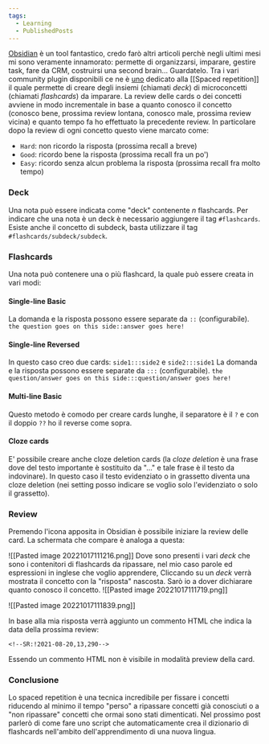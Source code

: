 ```yaml
---
tags:
  - Learning
  - PublishedPosts
---
```

[Obsidian](https://obsidian.md/) è un tool fantastico, credo farò altri articoli perchè negli ultimi mesi mi sono veramente innamorato: permette di organizzarsi, imparare, gestire task, fare da CRM, costruirsi una second brain... Guardatelo.
Tra i vari community plugin disponibili ce ne è [uno](https://github.com/st3v3nmw/obsidian-spaced-repetition)  dedicato alla [[Spaced repetition]] il quale permette di creare degli insiemi (chiamati *deck*) di microconcetti (chiamati *flashcards*) da imparare.
La review delle cards o dei concetti avviene in modo incrementale in base a quanto conosco il concetto (conosco bene, prossima review lontana, conosco male, prossima review vicina) e quanto tempo fa ho effettuato la precedente review.
In particolare dopo la review di ogni concetto questo viene marcato come:
- `Hard`: non ricordo la risposta (prossima recall a breve)
- `Good`: ricordo bene la risposta (prossima recall fra un po')
- `Easy`: ricordo senza alcun problema la risposta (prossima recall fra molto tempo)

### Deck
Una nota può essere indicata come "deck" contenente *n* flashcards. Per indicare che una nota è un deck è necessario aggiungere il tag `#flashcards`.
Esiste anche il concetto di subdeck, basta utilizzare il tag
`#flashcards/subdeck/subdeck`.

### Flashcards
Una nota può contenere una o più flashcard, la quale può essere creata in vari modi:

#### Single-line Basic
La domanda e la risposta possono essere separate da `::` (configurabile).
`the question goes on this side::answer goes here!`

#### Single-line Reversed
In questo caso creo due cards: `side1:::side2` e `side2:::side1`
La domanda e la risposta possono essere separate da `:::` (configurabile).
`the question/answer goes on this side:::question/answer goes here!`

#### Multi-line Basic
Questo metodo è comodo per creare cards lunghe, il separatore è il `?` e con il doppio `??` ho il reverse come sopra.

#### Cloze cards
E' possibile creare anche cloze deletion cards (la *cloze deletion* è una frase dove del testo importante è sostituito da "..." e tale frase è il testo da indovinare).
In questo caso il testo evidenziato o in grassetto diventa una cloze deletion (nei setting posso indicare se voglio solo l'evidenziato o solo il grassetto).

### Review
Premendo l'icona apposita in Obsidian è possibile iniziare la review delle card.
La schermata che compare è analoga a questa:

![[Pasted image 20221017111216.png]]
Dove sono presenti i vari *deck* che sono i contenitori di flashcards da ripassare, nel mio caso parole ed espressioni in inglese che voglio apprendere,
Cliccando su un *deck* verrà mostrata il concetto con la "risposta" nascosta. Sarò io a dover dichiarare quanto conosco il concetto.
![[Pasted image 20221017111719.png]]

![[Pasted image 20221017111839.png]]

In base alla mia risposta verrà aggiunto un commento HTML che indica la data della prossima review:
```
<!--SR:!2021-08-20,13,290-->
```
Essendo un commento HTML non è visibile in modalità preview della card.

### Conclusione
Lo spaced repetition è una tecnica incredibile per fissare i concetti riducendo al minimo il tempo "perso" a ripassare concetti già conosciuti o a "non ripassare" concetti che ormai sono stati dimenticati.
Nel prossimo post parlerò di come fare uno script che automaticamente crea il dizionario di flashcards nell'ambito dell'apprendimento di una nuova lingua.